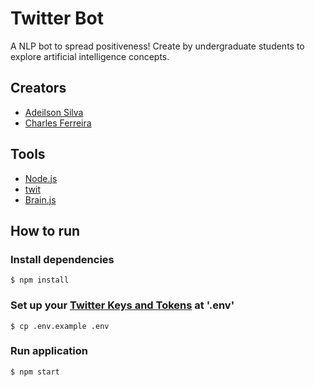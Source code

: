 # Twitter Bot

A NLP bot to spread positiveness! Create by undergraduate students to explore artificial intelligence concepts.

## Creators
- [Adeilson Silva](https://github.com/adeilsonsilva)
- [Charles Ferreira](https://github.com/charlesdccti)

## Tools

- [Node.js](https://nodejs.org/en/)
- [twit](https://github.com/ttezel/twit)
- [Brain.js](https://github.com/BrainJS/brain.js)

## How to run

### Install dependencies
```
$ npm install
```

### Set up your [Twitter Keys and Tokens](https://apps.twitter.com) at '.env'
```
$ cp .env.example .env
```

### Run application
```
$ npm start
```
